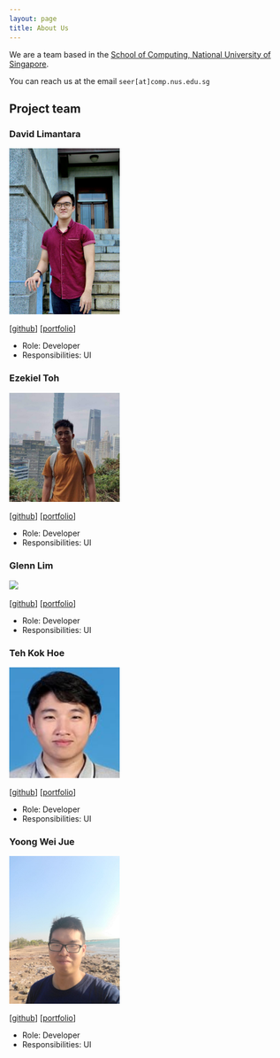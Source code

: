 ```yaml
---
layout: page
title: About Us
---
```


We are a team based in the [School of Computing, National University of Singapore](http://www.comp.nus.edu.sg).

You can reach us at the email `seer[at]comp.nus.edu.sg`

## Project team

### David Limantara

<img src="images/xsaints19x.png" width="200px">

[[github](https://github.com/xSaints19x)]
[[portfolio](team/xsaints19x.md)]

* Role: Developer
* Responsibilities: UI

### Ezekiel Toh

<img src="images/takufunkai.png" width="200px">

[[github](https://github.com/takufunkai)]
[[portfolio](team/takufunkai.md)]

* Role: Developer
* Responsibilities: UI

### Glenn Lim

<img src="images/glennljw.png" width="200px">

[[github](http://github.com/glennljw)]
[[portfolio](team/glennljw.md)]

* Role: Developer
* Responsibilities: UI

### Teh Kok Hoe

<img src="images/tehkokhoe.png" width="200px">

[[github](http://github.com/tehkokhoe)]
[[portfolio](team/tehkokhoe.md)]

* Role: Developer
* Responsibilities: UI

### Yoong Wei Jue

<img src="images/weijuey.png" width="200px">

[[github](http://github.com/weijuey)]
[[portfolio](team/weijuey.md)]

* Role: Developer
* Responsibilities: UI

